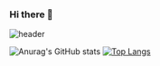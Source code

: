 ### Hi there 👋

<!--
**Jang-Seonguk/Jang-Seonguk** is a ✨ _special_ ✨ repository because its `README.md` (this file) appears on your GitHub profile.

Here are some ideas to get you started:

- 🔭 I’m currently working on ...
- 🌱 I’m currently learning ...
- 👯 I’m looking to collaborate on ...
- 🤔 I’m looking for help with ...
- 💬 Ask me about ...
- 📫 How to reach me: ...
- 😄 Pronouns: ...
- ⚡ Fun fact: ...
-->

![header](https://capsule-render.vercel.app/api?type=waving&color=BCA9F5&height=300&section=header&text=Seong-uk%20&fontSize=90&fontColor=BE81F7)



![Anurag's GitHub stats](https://github-readme-stats.vercel.app/api?username=jang-seonguk&show_icons=true&theme=tokyonight)
[![Top Langs](https://github-readme-stats.vercel.app/api/top-langs/?username=jang-seonguk&layout=compact)](https://github.com/anuraghazra/github-readme-stats)



